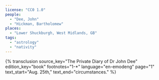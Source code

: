 ```yaml
---
license: "CC0 1.0"
people:
  - "Dee, John"
  - "Hickman, Bartholomew"
places:
  - "Lower Shuckburgh, West Midlands, GB"
tags:
  - "astrology"
  - "nativity"
---
```

{% transclusion
  source_key="The Private Diary of Dr John Dee"
  edition_key="book"
  footnotes="1-*"
  language="en-emodeng"
  page="1"
  text_start="Aug. 25th,"
  text_end="circumstances."
%}
